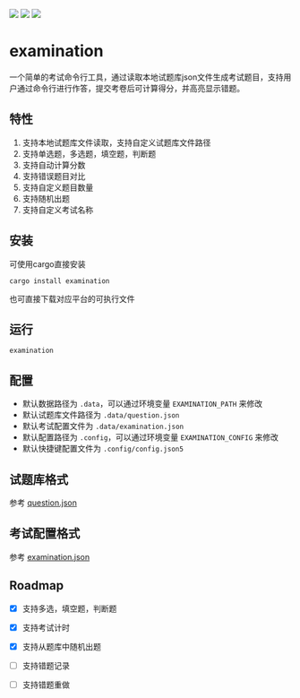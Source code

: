 
[![](https://img.shields.io/crates/v/examination)](https://crates.io/crates/examination)
[![](https://img.shields.io/crates/l/examination)](https://www.apache.org/licenses/LICENSE-2.0.txt)
[![](https://img.shields.io/github/workflow/status/quyc07/examination/examination/ci)](https://github.com/quyc07/examination/actions/workflows/ci.yml)

# examination

一个简单的考试命令行工具，通过读取本地试题库json文件生成考试题目，支持用户通过命令行进行作答，提交考卷后可计算得分，并高亮显示错题。

## 特性

1. 支持本地试题库文件读取，支持自定义试题库文件路径
2. 支持单选题，多选题，填空题，判断题
3. 支持自动计算分数
4. 支持错误题目对比
5. 支持自定义题目数量
6. 支持随机出题
7. 支持自定义考试名称

## 安装

可使用cargo直接安装

```shell
cargo install examination
```

也可直接下载对应平台的可执行文件

## 运行

```shell
examination
```

## 配置

- 默认数据路径为 `.data`，可以通过环境变量 `EXAMINATION_PATH` 来修改
- 默认试题库文件路径为 `.data/question.json`
- 默认考试配置文件为 `.data/examination.json`
- 默认配置路径为 `.config`，可以通过环境变量 `EXAMINATION_CONFIG` 来修改
- 默认快捷键配置文件为 `.config/config.json5`

## 试题库格式

参考 [question.json](./.data/question.json)

## 考试配置格式

参考 [examination.json](./.data/examination.json)

## Roadmap

- [X] 支持多选，填空题，判断题
- [X] 支持考试计时
- [X] 支持从题库中随机出题
- [ ] 支持错题记录
- [ ] 支持错题重做




